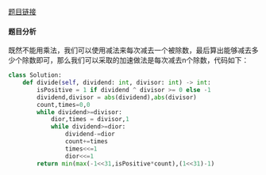 [题目链接](https://leetcode-cn.com/problems/divide-two-integers/submissions/)
#### 题目分析
既然不能用乘法，我们可以使用减法来每次减去一个被除数，最后算出能够减去多少个除数即可，那么我们可以采取的加速做法是每次减去n个除数，代码如下：
```Python
class Solution:
    def divide(self, dividend: int, divisor: int) -> int:
        isPositive = 1 if dividend ^ divisor >= 0 else -1
        dividend,divisor = abs(dividend),abs(divisor)
        count,times=0,0
        while dividend>=divisor:
            dior,times = divisor,1
            while dividend>=dior:
                dividend-=dior
                count+=times
                times<<=1
                dior<<=1
        return min(max(-1<<31,isPositive*count),(1<<31)-1)
```